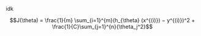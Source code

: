 
idk


$$J(\theta) = \frac{1}{m} \sum_{i=1}^{m}(h_{\theta} (x^{(i)}) − y^{(i)})^2 + \frac{1}{C}\sum_{j=1}^{n}{\theta_j^2}$$